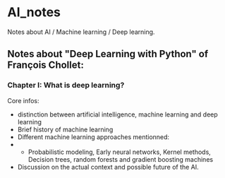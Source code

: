 # AI_notes
Notes about AI / Machine learning / Deep learning.

## Notes about "Deep Learning with Python" of François Chollet:

### Chapter I: What is deep learning?
Core infos:
* distinction between artificial intelligence, machine learning and deep learning
* Brief history of machine learning 
* Different machine learning approaches mentionned:
* * Probabilistic modeling, Early neural networks, Kernel methods, Decision trees, random forests and gradient boosting machines
* Discussion on the actual context and possible future of the AI.

